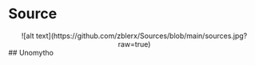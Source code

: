 # Source
<div align="center">
![alt text](https://github.com/zblerx/Sources/blob/main/sources.jpg?raw=true)
</div>
## Unomytho
